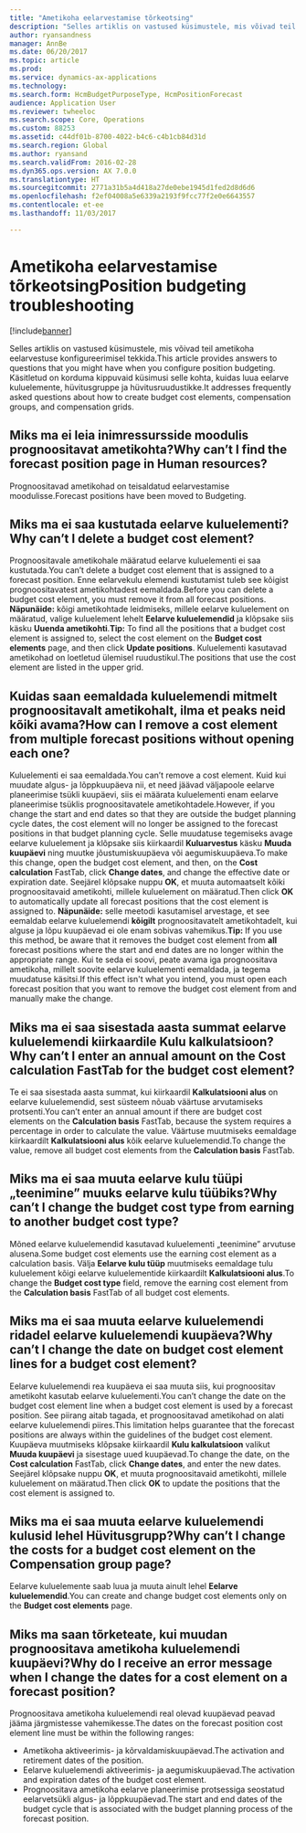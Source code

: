 ```yaml
---
title: "Ametikoha eelarvestamise tõrkeotsing"
description: "Selles artiklis on vastused küsimustele, mis võivad teil ametikoha eelarvestuse konfigureerimisel tekkida. Käsitletud on korduma kippuvaid küsimusi selle kohta, kuidas luua eelarve kuluelemente, hüvitusgruppe ja hüvitusruudustikke."
author: ryansandness
manager: AnnBe
ms.date: 06/20/2017
ms.topic: article
ms.prod: 
ms.service: dynamics-ax-applications
ms.technology: 
ms.search.form: HcmBudgetPurposeType, HcmPositionForecast
audience: Application User
ms.reviewer: twheeloc
ms.search.scope: Core, Operations
ms.custom: 88253
ms.assetid: c44df01b-8700-4022-b4c6-c4b1cb84d31d
ms.search.region: Global
ms.author: ryansand
ms.search.validFrom: 2016-02-28
ms.dyn365.ops.version: AX 7.0.0
ms.translationtype: HT
ms.sourcegitcommit: 2771a31b5a4d418a27de0ebe1945d1fed2d8d6d6
ms.openlocfilehash: f2ef04008a5e6339a2193f9fcc77f2e0e6643557
ms.contentlocale: et-ee
ms.lasthandoff: 11/03/2017

---
```


# <a name="position-budgeting-troubleshooting"></a><span data-ttu-id="71c93-104">Ametikoha eelarvestamise tõrkeotsing</span><span class="sxs-lookup"><span data-stu-id="71c93-104">Position budgeting troubleshooting</span></span>

[!include[banner](../includes/banner.md)]


<span data-ttu-id="71c93-105">Selles artiklis on vastused küsimustele, mis võivad teil ametikoha eelarvestuse konfigureerimisel tekkida.</span><span class="sxs-lookup"><span data-stu-id="71c93-105">This article provides answers to questions that you might have when you configure position budgeting.</span></span> <span data-ttu-id="71c93-106">Käsitletud on korduma kippuvaid küsimusi selle kohta, kuidas luua eelarve kuluelemente, hüvitusgruppe ja hüvitusruudustikke.</span><span class="sxs-lookup"><span data-stu-id="71c93-106">It addresses frequently asked questions about how to create budget cost elements, compensation groups, and compensation grids.</span></span> 

<a name="why-cant-i-find-the-forecast-position-page-in-human-resources"></a><span data-ttu-id="71c93-107">Miks ma ei leia inimressursside moodulis prognoositavat ametikohta?</span><span class="sxs-lookup"><span data-stu-id="71c93-107">Why can’t I find the forecast position page in Human resources?</span></span>
---------------------------------------------------------------

<span data-ttu-id="71c93-108">Prognoositavad ametikohad on teisaldatud eelarvestamise moodulisse.</span><span class="sxs-lookup"><span data-stu-id="71c93-108">Forecast positions have been moved to Budgeting.</span></span>

## <a name="why-cant-i-delete-a-budget-cost-element"></a><span data-ttu-id="71c93-109">Miks ma ei saa kustutada eelarve kuluelementi?</span><span class="sxs-lookup"><span data-stu-id="71c93-109">Why can’t I delete a budget cost element?</span></span>
<span data-ttu-id="71c93-110">Prognoositavale ametikohale määratud eelarve kuluelementi ei saa kustutada.</span><span class="sxs-lookup"><span data-stu-id="71c93-110">You can’t delete a budget cost element that is assigned to a forecast position.</span></span> <span data-ttu-id="71c93-111">Enne eelarvekulu elemendi kustutamist tuleb see kõigist prognoositavatest ametikohtadest eemaldada.</span><span class="sxs-lookup"><span data-stu-id="71c93-111">Before you can delete a budget cost element, you must remove it from all forecast positions.</span></span> <span data-ttu-id="71c93-112">**Näpunäide:** kõigi ametikohtade leidmiseks, millele eelarve kuluelement on määratud, valige kuluelement lehelt **Eelarve kuluelemendid** ja klõpsake siis käsku **Uuenda ametikohti**.</span><span class="sxs-lookup"><span data-stu-id="71c93-112">**Tip:** To find all the positions that a budget cost element is assigned to, select the cost element on the **Budget cost elements** page, and then click **Update positions**.</span></span> <span data-ttu-id="71c93-113">Kuluelementi kasutavad ametikohad on loetletud ülemisel ruudustikul.</span><span class="sxs-lookup"><span data-stu-id="71c93-113">The positions that use the cost element are listed in the upper grid.</span></span>

## <a name="how-can-i-remove-a-cost-element-from-multiple-forecast-positions-without-opening-each-one"></a><span data-ttu-id="71c93-114">Kuidas saan eemaldada kuluelemendi mitmelt prognoositavalt ametikohalt, ilma et peaks neid kõiki avama?</span><span class="sxs-lookup"><span data-stu-id="71c93-114">How can I remove a cost element from multiple forecast positions without opening each one?</span></span>
<span data-ttu-id="71c93-115">Kuluelementi ei saa eemaldada.</span><span class="sxs-lookup"><span data-stu-id="71c93-115">You can’t remove a cost element.</span></span> <span data-ttu-id="71c93-116">Kuid kui muudate algus- ja lõppkuupäeva nii, et need jäävad väljapoole eelarve planeerimise tsükli kuupäevi, siis ei määrata kuluelementi enam eelarve planeerimise tsüklis prognoositavatele ametikohtadele.</span><span class="sxs-lookup"><span data-stu-id="71c93-116">However, if you change the start and end dates so that they are outside the budget planning cycle dates, the cost element will no longer be assigned to the forecast positions in that budget planning cycle.</span></span> <span data-ttu-id="71c93-117">Selle muudatuse tegemiseks avage eelarve kuluelement ja klõpsake siis kiirkaardil **Kuluarvestus** käsku **Muuda kuupäevi** ning muutke jõustumiskuupäeva või aegumiskuupäeva.</span><span class="sxs-lookup"><span data-stu-id="71c93-117">To make this change, open the budget cost element, and then, on the **Cost calculation** FastTab, click **Change dates**, and change the effective date or expiration date.</span></span> <span data-ttu-id="71c93-118">Seejärel klõpsake nuppu **OK**, et muuta automaatselt kõiki prognoositavaid ametikohti, millele kuluelement on määratud.</span><span class="sxs-lookup"><span data-stu-id="71c93-118">Then click **OK** to automatically update all forecast positions that the cost element is assigned to.</span></span> <span data-ttu-id="71c93-119">**Näpunäide:** selle meetodi kasutamisel arvestage, et see eemaldab eelarve kuluelemendi **kõigilt** prognoositavatelt ametikohtadelt, kui alguse ja lõpu kuupäevad ei ole enam sobivas vahemikus.</span><span class="sxs-lookup"><span data-stu-id="71c93-119">**Tip:** If you use this method, be aware that it removes the budget cost element from **all** forecast positions where the start and end dates are no longer within the appropriate range.</span></span> <span data-ttu-id="71c93-120">Kui te seda ei soovi, peate avama iga prognoositava ametikoha, millelt soovite eelarve kuluelementi eemaldada, ja tegema muudatuse käsitsi.</span><span class="sxs-lookup"><span data-stu-id="71c93-120">If this effect isn't what you intend, you must open each forecast position that you want to remove the budget cost element from and manually make the change.</span></span>

## <a name="why-cant-i-enter-an-annual-amount-on-the-cost-calculation-fasttab-for-the-budget-cost-element"></a><span data-ttu-id="71c93-121">Miks ma ei saa sisestada aasta summat eelarve kuluelemendi kiirkaardile Kulu kalkulatsioon?</span><span class="sxs-lookup"><span data-stu-id="71c93-121">Why can’t I enter an annual amount on the Cost calculation FastTab for the budget cost element?</span></span>
<span data-ttu-id="71c93-122">Te ei saa sisestada aasta summat, kui kiirkaardil **Kalkulatsiooni alus** on eelarve kuluelemendid, sest süsteem nõuab väärtuse arvutamiseks protsenti.</span><span class="sxs-lookup"><span data-stu-id="71c93-122">You can’t enter an annual amount if there are budget cost elements on the **Calculation basis** FastTab, because the system requires a percentage in order to calculate the value.</span></span> <span data-ttu-id="71c93-123">Väärtuse muutmiseks eemaldage kiirkaardilt **Kalkulatsiooni alus** kõik eelarve kuluelemendid.</span><span class="sxs-lookup"><span data-stu-id="71c93-123">To change the value, remove all budget cost elements from the **Calculation basis** FastTab.</span></span>

## <a name="why-cant-i-change-the-budget-cost-type-from-earning-to-another-budget-cost-type"></a><span data-ttu-id="71c93-124">Miks ma ei saa muuta eelarve kulu tüüpi „teenimine” muuks eelarve kulu tüübiks?</span><span class="sxs-lookup"><span data-stu-id="71c93-124">Why can’t I change the budget cost type from earning to another budget cost type?</span></span>
<span data-ttu-id="71c93-125">Mõned eelarve kuluelemendid kasutavad kuluelementi „teenimine” arvutuse alusena.</span><span class="sxs-lookup"><span data-stu-id="71c93-125">Some budget cost elements use the earning cost element as a calculation basis.</span></span> <span data-ttu-id="71c93-126">Välja **Eelarve kulu tüüp** muutmiseks eemaldage tulu kuluelement kõigi eelarve kuluelementide kiirkaardilt **Kalkulatsiooni alus**.</span><span class="sxs-lookup"><span data-stu-id="71c93-126">To change the **Budget cost type** field, remove the earning cost element from the **Calculation basis** FastTab of all budget cost elements.</span></span>

## <a name="why-cant-i-change-the-date-on-budget-cost-element-lines-for-a-budget-cost-element"></a><span data-ttu-id="71c93-127">Miks ma ei saa muuta eelarve kuluelemendi ridadel eelarve kuluelemendi kuupäeva?</span><span class="sxs-lookup"><span data-stu-id="71c93-127">Why can’t I change the date on budget cost element lines for a budget cost element?</span></span>
<span data-ttu-id="71c93-128">Eelarve kuluelemendi rea kuupäeva ei saa muuta siis, kui prognoositav ametikoht kasutab eelarve kuluelementi.</span><span class="sxs-lookup"><span data-stu-id="71c93-128">You can’t change the date on the budget cost element line when a budget cost element is used by a forecast position.</span></span> <span data-ttu-id="71c93-129">See piirang aitab tagada, et prognoositavad ametikohad on alati eelarve kuluelemendi piires.</span><span class="sxs-lookup"><span data-stu-id="71c93-129">This limitation helps guarantee that the forecast positions are always within the guidelines of the budget cost element.</span></span> <span data-ttu-id="71c93-130">Kuupäeva muutmiseks klõpsake kiirkaardil **Kulu kalkulatsioon** valikut **Muuda kuupäevi** ja sisestage uued kuupäevad.</span><span class="sxs-lookup"><span data-stu-id="71c93-130">To change the date, on the **Cost calculation** FastTab, click **Change dates**, and enter the new dates.</span></span> <span data-ttu-id="71c93-131">Seejärel klõpsake nuppu **OK**, et muuta prognoositavaid ametikohti, millele kuluelement on määratud.</span><span class="sxs-lookup"><span data-stu-id="71c93-131">Then click **OK** to update the positions that the cost element is assigned to.</span></span>

## <a name="why-cant-i-change-the-costs-for-a-budget-cost-element-on-the-compensation-group-page"></a><span data-ttu-id="71c93-132">Miks ma ei saa muuta eelarve kuluelemendi kulusid lehel Hüvitusgrupp?</span><span class="sxs-lookup"><span data-stu-id="71c93-132">Why can’t I change the costs for a budget cost element on the Compensation group page?</span></span>
<span data-ttu-id="71c93-133">Eelarve kuluelemente saab luua ja muuta ainult lehel **Eelarve kuluelemendid**.</span><span class="sxs-lookup"><span data-stu-id="71c93-133">You can create and change budget cost elements only on the **Budget cost elements** page.</span></span>

## <a name="why-do-i-receive-an-error-message-when-i-change-the-dates-for-a-cost-element-on-a-forecast-position"></a><span data-ttu-id="71c93-134">Miks ma saan tõrketeate, kui muudan prognoositava ametikoha kuluelemendi kuupäevi?</span><span class="sxs-lookup"><span data-stu-id="71c93-134">Why do I receive an error message when I change the dates for a cost element on a forecast position?</span></span>
<span data-ttu-id="71c93-135">Prognoositava ametikoha kuluelemendi real olevad kuupäevad peavad jääma järgmistesse vahemikesse.</span><span class="sxs-lookup"><span data-stu-id="71c93-135">The dates on the forecast position cost element line must be within the following ranges:</span></span>

-   <span data-ttu-id="71c93-136">Ametikoha aktiveerimis- ja kõrvaldamiskuupäevad.</span><span class="sxs-lookup"><span data-stu-id="71c93-136">The activation and retirement dates of the position.</span></span>
-   <span data-ttu-id="71c93-137">Eelarve kuluelemendi aktiveerimis- ja aegumiskuupäevad.</span><span class="sxs-lookup"><span data-stu-id="71c93-137">The activation and expiration dates of the budget cost element.</span></span>
-   <span data-ttu-id="71c93-138">Prognoositava ametikoha eelarve planeerimise protsessiga seostatud eelarvetsükli algus- ja lõppkuupäevad.</span><span class="sxs-lookup"><span data-stu-id="71c93-138">The start and end dates of the budget cycle that is associated with the budget planning process of the forecast position.</span></span>






